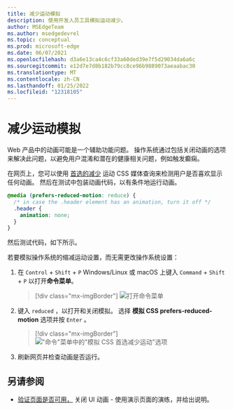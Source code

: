 ```yaml
---
title: 减少运动模拟
description: 使用开发人员工具模拟运动减少。
author: MSEdgeTeam
ms.author: msedgedevrel
ms.topic: conceptual
ms.prod: microsoft-edge
ms.date: 06/07/2021
ms.openlocfilehash: d3a6e13ca4c6cf33a60ded39e7f5d29034da6a6c
ms.sourcegitcommit: e12d7e7d8b182b79cc8ce96b9889073aeaabac30
ms.translationtype: MT
ms.contentlocale: zh-CN
ms.lasthandoff: 01/25/2022
ms.locfileid: "12318105"
---
```

# <a name="reduced-motion-simulation"></a>减少运动模拟

Web 产品中的动画可能是一个辅助功能问题。  操作系统通过包括关闭动画的选项来解决此问题，以避免用户混淆和潜在的健康相关问题，例如触发癫痫。

在网页上，您可以使用 [首选的减少](https://developer.mozilla.org/docs/Web/CSS/@media/prefers-reduced-motion) 运动 CSS 媒体查询来检测用户是否喜欢显示任何动画。  然后在测试中包装动画代码，以有条件地运行动画。

```css
@media (prefers-reduced-motion: reduce) {
  /* in case the .header element has an animation, turn it off */
  .header {
    animation: none;
  }
}
```

然后测试代码，如下所示。

若要模拟操作系统的缩减运动设置，而无需更改操作系统设置：

1.  在 `Control` + `Shift` + `P` Windows/Linux 或 macOS 上键入 `Command` + `Shift` + `P` 以打开**命令菜单**。
    
    > [!div class="mx-imgBorder"]
    > ![打开命令菜单](../media/reduced-motion-open-command-menu.png)

1.  键入 `reduced` ，以打开和关闭模拟。  选择 **模拟 CSS prefers-reduced-motion** 选项并按 `Enter` 。

    > [!div class="mx-imgBorder"]
    > !["命令"菜单中的"模拟 CSS 首选减少运动"选项](../media/reduced-motion-command-menu-entry.png)

1.  刷新网页并检查动画是否运行。


<!-- ====================================================================== -->
## <a name="see-also"></a>另请参阅

*  [验证页面是否可用，](test-reduced-ui-motion.md) 关闭 UI 动画 - 使用演示页面的演练，并给出说明。
